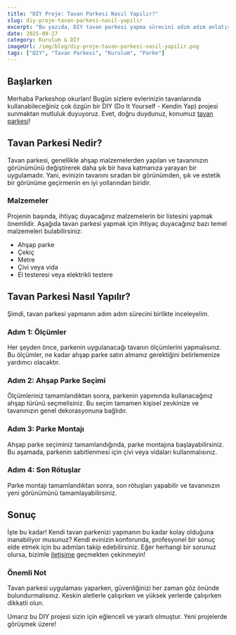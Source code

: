 ```yaml
---
title: "DIY Proje: Tavan Parkesi Nasıl Yapılır?"
slug: diy-proje-tavan-parkesi-nasil-yapilir
excerpt: "Bu yazıda, DIY tavan parkesi yapma sürecini adım adım anlatıyoruz. Kendi evinizin konforunda, profesyonel bir sonuç elde etmek için bizimle birlikte öğrenin!"
date: 2025-09-27
category: Kurulum & DIY
imageUrl: /img/blog/diy-proje-tavan-parkesi-nasil-yapilir.png
tags: ["DIY", "Tavan Parkesi", "Kurulum", "Parke"]
---
```


<h2>Başlarken</h2>

<p>Merhaba Parkeshop okurları! Bugün sizlere evlerinizin tavanlarında kullanabileceğiniz çok özgün bir DIY (Do It Yourself - Kendin Yap) projesi sunmaktan mutluluk duyuyoruz. Evet, doğru duydunuz, konumuz <a href="https://parkeshop.com">tavan parkesi</a>!</p>

<h2>Tavan Parkesi Nedir?</h2>

<p>Tavan parkesi, genellikle ahşap malzemelerden yapılan ve tavanınızın görünümünü değiştirerek daha şık bir hava katmanıza yarayan bir uygulamadır. Yani, evinizin tavanını sıradan bir görünümden, şık ve estetik bir görünüme geçirmenin en iyi yollarından biridir.</p>

<h3>Malzemeler</h3>

<p>Projenin başında, ihtiyaç duyacağınız malzemelerin bir listesini yapmak önemlidir. Aşağıda tavan parkesi yapmak için ihtiyaç duyacağınız bazı temel malzemeleri bulabilirsiniz:</p>

<ul>
<li>Ahşap parke</li>
<li>Çekiç</li>
<li>Metre</li>
<li>Çivi veya vida</li>
<li>El testeresi veya elektrikli testere</li>
</ul>

<h2>Tavan Parkesi Nasıl Yapılır?</h2>

<p>Şimdi, tavan parkesi yapmanın adım adım sürecini birlikte inceleyelim.</p>

<h3>Adım 1: Ölçümler</h3>

<p>Her şeyden önce, parkenin uygulanacağı tavanın ölçümlerini yapmalısınız. Bu ölçümler, ne kadar ahşap parke satın almanız gerektiğini belirlemenize yardımcı olacaktır.</p>

<h3>Adım 2: Ahşap Parke Seçimi</h3>

<p>Ölçümleriniz tamamlandıktan sonra, parkenin yapımında kullanacağınız ahşap türünü seçmelisiniz. Bu seçim tamamen kişisel zevkinize ve tavanınızın genel dekorasyonuna bağlıdır.</p>

<h3>Adım 3: Parke Montajı</h3>

<p>Ahşap parke seçiminiz tamamlandığında, parke montajına başlayabilirsiniz. Bu aşamada, parkenin sabitlenmesi için çivi veya vidaları kullanmalısınız.</p>

<h3>Adım 4: Son Rötuşlar</h3>

<p>Parke montajı tamamlandıktan sonra, son rötuşları yapabilir ve tavanınızın yeni görünümünü tamamlayabilirsiniz.</p>

<h2>Sonuç</h2>

<p>İşte bu kadar! Kendi tavan parkenizi yapmanın bu kadar kolay olduğuna inanabiliyor musunuz? Kendi evinizin konforunda, profesyonel bir sonuç elde etmek için bu adımları takip edebilirsiniz. Eğer herhangi bir sorunuz olursa, bizimle <a href="https://parkeshop.com/contact">iletişime</a> geçmekten çekinmeyin!</p>

<h3>Önemli Not</h3>

<p>Tavan parkesi uygulaması yaparken, güvenliğinizi her zaman göz önünde bulundurmalısınız. Keskin aletlerle çalışırken ve yüksek yerlerde çalışırken dikkatli olun.</p>

<p>Umarız bu DIY projesi sizin için eğlenceli ve yararlı olmuştur. Yeni projelerde görüşmek üzere!</p>